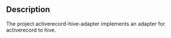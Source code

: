 ## Description

The project activerecord-hive-adapter implements an adapter for activerecord to hive.